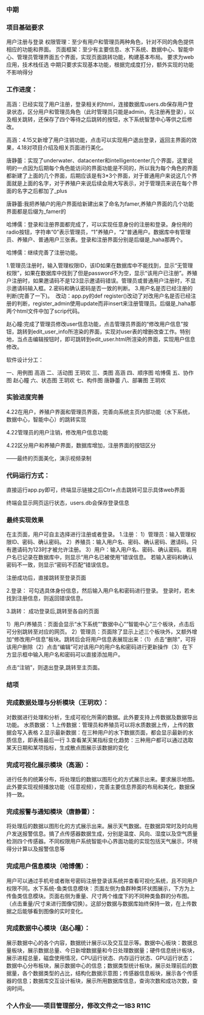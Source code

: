 ### 中期

### 项目基础要求
用户注册与登录
权限管理：至少有用户和管理员两种角色，针对不同的角色提供相应的功能和界面。
页面框架：至少有主要信息、水下系统、数据中心、智能中心、管理员管理界面五个界面，实现页面跳转功能，构建基本布局。
要求为web应用，技术栈任选
中期只要求实现基本功能，根据完成度打分，额外实现的功能不影响得分


### 工作进度：

高涵：已经实现了用户注册，登录相关的html，连接数据库users.db保存用户登录状态，区分用户和管理员角色（此时管理员只能是admin，先注册再登录），以及相关跳转，还保存了四个等待之后跳转的按钮，水下系统智慧中心等供之后修改。

高涵：4.15又新增了用户注销功能，点击可以实现用户退出登录，返回主界面的效果，4.18对项目介绍及相关页面进行美化。

唐静蕾：实现了underwater、datacenter和intelligentcenter几个界面，这里说明的一点因为后期每个角色能访问的界面功能是不同的，所以我为每个角色的界面都新建了上面的几个界面，后期应该是有3*3个界面，对于普通用户来说这几个界面就是上面的名字，对于养殖户来说后续会用大写表示，对于管理员来说在每个界面的名字之后都加了_plus

唐静蕾:我把养殖户的用户界面给新建出来了命名为famer,养殖户界面的几个功能界面都是后缀为_famer的

哈博儒：登录和注册界面都完成了，可以实现任意身份的注册和登录。身份用的radio按钮，字符串“0”表示管理员，“1”养殖户，“2”普通用户。数据库中有管理员、养殖户、普通用户三张表。登录和注册界面分别是后缀是_haha那两个。

哈博儒：继续完善了注册功能。

​		1.管理员注册时，输入管理权限ID，该ID如果在数据库中不能找到，显示“无管理权限”，如果在数据库中找到了但是password不为空，显示“该用户已注册”。养殖户注册时，如果邀请码不是123显示邀请码错误。管理员或普通用户注册时，不显示邀请码输入框。
​		2.密码和确认密码是否一致的判断。
​		3.用户名是否已经注册的判断(完善了一下)。
​		改动：app.py的def register()改动了对改用户名是否已经注册的判断，register_admin使用update而非insert来注册管理员。
​					后缀是_haha那两个html文件中加了scrip代码。

赵心瞳:完成了管理员修改user信息功能，点击管理员界面的“修改用户信息”按钮，跳转到edit_user_info所渲染的界面，实现对user表的增删改查工作。特别地，当点击编辑按钮时，即可跳转到edit_user.html所渲染的界面，实现用户信息修改。

软件设计分工：

一、用例图 高涵
二、活动图 王玥欢
三、类图   高涵
四、顺序图 哈博儒
五、协作图 赵心瞳
六、状态图 王玥欢
七、构件图 唐静蕾
八、部署图 王玥欢

### 实验进度完善

4.22在用户，养殖户界面和管理员界面，完善向系统主页内部功能（水下系统，数据中心，智能中心）的跳转实现

4.22管理员的用户注销，修改用户信息功能

4.22区分用户和养殖户界面，数据库增加，注册界面的按钮区分

——最终的页面美化，演示视频录制

### 代码运行方式：

直接运行app.py即可，终端显示链接之后Ctrl+点击跳转可显示具体web界面

终端会显示网页运行状态，users.db会保存登录信息

### 最终实现效果

在主页面，用户可自主选择进行注册或者登录。
1.注册：
1）管理员：输入管理权限ID、密码、确认密码。
2）养殖员：输入用户名、密码、确认密码、邀请码。只有邀请码为123时才被允许注册。
3）用户：输入用户名、密码、确认密码。
若用户名已记录在数据库中，则显示“用户名已被使用”错误信息。
若输入密码和确认密码不一致，则显示“密码不匹配”错误信息。

注册成功后，直接跳转至登录页面


2.登录：
可勾选具体身份信息，然后输入用户名和密码进行登录。
登录时，若未找到注册信息，则返回错误信息。


3.跳转：
成功登录后,跳转至各自的页面

1）用户/养殖员：页面会显示“水下系统”“数据中心”“智能中心”三个板块，点击后可分别跳转至对应的网页。
2）管理员：页面除了显示上述三个板块外，又额外增加“修改用户信息”板块。跳转后会将用户信息表展现出来：（1）点击“删除”，可将该用户删除（2）点击“编辑”可对该用户的用户名和密码进行更新操作（3）在下方显示框中输入用户名和密码可以直接添加用户。

点击“注销”，则退出登录,跳转至主页面。

### 结项

### 完成数据处理与分析模块（王玥欢）：

对数据进行处理和分析，生成可视化所需的数据。此外要支持上传数据及数据导出功能。
水质数据：
1.上传数据：管理员和养殖员可以将水质数据上传，上传的数据会写入表格
2.显示最新数据：在三种用户的水下数据页面，都会显示最新的水质信息，即表格最后一行
3.查看某天某指标变化趋势：三种用户都可以通过选取某天日期和某项指标，生成散点图展示该数据的变化

### 完成可视化展示模块（高涵）：

进行任务的统筹分布，将处理后的数据以图形化的方式展示出来。要求展示地图。此外要实现视频播放功能（任意视频），完善主要信息界面的布局和美化，数据保持一致。

### 完成报警与通知模块（唐静蕾）：

将处理后的数据以图形化的方式展示出来。展示天气数据。在数据异常时及时向用户发送报警信息。搞了点传感器数据生成，分别是温度、风向、湿度以及空气质量检测四个传感器。不同权限用户系统智能中心界面功能的实现包括天气展示，环境得分计算以及报警信息等

### 完成用户信息模块（哈博儒）：

用户可以通过手机号或者账号密码注册登录该系统并查看可视化系统，且不同用户权限不同。水下系统-鱼类信息模块：页面左侧为鱼群种类环状图展示，下方为上传鱼类信息模块。页面右侧为重量、尺寸两个维度下的不同种类鱼群的分布图。（点击重量/尺寸来进行图像切换）。这部分数据与数据库始终保持一致，在上传数据之后能够看到图像的实时变化。

### 完成数据中心模块（赵心瞳）：

展示数据中心的各个内容，数据统计展示以及交互显示等。数据中心板块：数据总量板块，展示数据总量、今日新增数据量和今日处理数据量；硬件信息统计板块，展示进程总量，磁盘使用情况，CPU运行状态、内存运行状态、GPU运行状态；数据中心分布板块，展示数据中心的信息；数据类型统计板块，展示处理前后的数据量，各个数据类型的占比，结构化数据示意图；传感器信息板块，展示各个传感器的信息；数据库交互设计板块，展示所用数据库信息，查询次数和成功次数，查询时间。

### 个人作业——项目管理部分，修改文件之一1B3 R11C